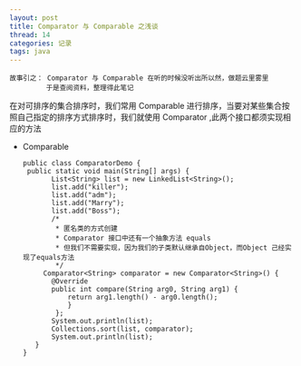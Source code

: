 ```yaml
---
layout: post
title: Comparator 与 Comparable 之浅谈
thread: 14
categories: 记录
tags: java
---
```


    故事引之： Comparator 与 Comparable 在听的时候没听出所以然，做题云里雾里
             于是查阅资料，整理得此笔记
   
   在对可排序的集合排序时，我们常用 Comparable 进行排序，当要对某些集合按照自己指定的排序方式排序时，我们就使用 Comparator ,此两个接口都须实现相应的方法
   
   - Comparable

         public class ComparatorDemo {  
   	      public static void main(String[] args) {  
        		List<String> list = new LinkedList<String>();  
	        	list.add("killer");  
		        list.add("adm");  
		        list.add("Marry");  
		        list.add("Boss");  
		        /*
		 		 * 匿名类的方式创建  
		 		 * Comparator 接口中还有一个抽象方法 equals  
		 		 * 但我们不需要实现，因为我们的子类默认继承自Object，而Object 己经实现了equals方法  
		 		 */
		      Comparator<String> comparator = new Comparator<String>() {  
				@Override  
				public int compare(String arg0, String arg1) {  
					return arg1.length() - arg0.length();  
					}  
			     };
				System.out.println(list);  
				Collections.sort(list, comparator);  
				System.out.println(list);  
 		    }  
		 }  

